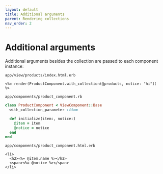 ```yaml
---
layout: default
title: Additional arguments
parent: Rendering collections
nav_order: 2
---
```


# Additional arguments

Additional arguments besides the collection are passed to each component instance:

`app/view/products/index.html.erb`

```text
<%= render(ProductComponent.with_collection(@products, notice: "hi")) %>
```

`app/components/product_component.rb`

```ruby
class ProductComponent < ViewComponent::Base
  with_collection_parameter :item

  def initialize(item:, notice:)
    @item = item
    @notice = notice
  end
end
```

`app/components/product_component.html.erb`

```text
<li>
  <h2><%= @item.name %></h2>
  <span><%= @notice %></span>
</li>
```

